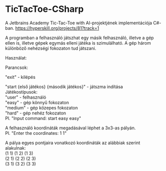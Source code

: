 # TicTacToe-CSharp

A Jetbrains Academy Tic-Tac-Toe with AI-projektjének implementációja C#-ban. https://hyperskill.org/projects/81?track=1

A programban a felhasználó játszhat egy másik felhasználó, illetve a gép ellen is, illetve gépek egymás elleni játéka is szimulálható. A gép három különböző nehézségi fokozaton tud játszani.

Használat:

Parancsok:
  
"exit" - kilépés   

"start {első játékos} {második játékos}" - játszma indítása    
Játékostípusok:  
"user" - felhasználó  
"easy" - gép könnyű fokozaton  
"medium" - gép közepes fokozaton  
"hard" - gép nehéz fokozaton  
Pl. "Input command: start easy easy"  

A felhasználó koordináták megadásával léphet a 3x3-as pályán.  
Pl. "Enter the coordinates: 1 1"  
 
A pálya egyes pontjaira vonatkozó koordináták az alábbiak szerint alakulnak:  
(1 1)
(1 2)
(1 3)      
(2 1)
(2 2)
(2 3)      
(3 1)
(3 2)
(3 3)     
